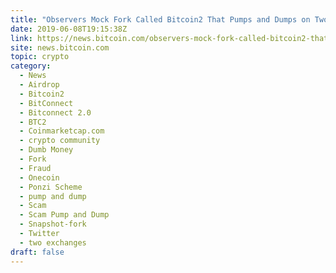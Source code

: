 ```yaml
---
title: "Observers Mock Fork Called Bitcoin2 That Pumps and Dumps on Two Exchanges"
date: 2019-06-08T19:15:38Z
link: https://news.bitcoin.com/observers-mock-fork-called-bitcoin2-that-pumps-and-dumps-on-two-exchanges/?utm_medium=RSS&utm_source=hune
site: news.bitcoin.com
topic: crypto
category:
  - News
  - Airdrop
  - Bitcoin2
  - BitConnect
  - Bitconnect 2.0
  - BTC2
  - Coinmarketcap.com
  - crypto community
  - Dumb Money
  - Fork
  - Fraud
  - Onecoin
  - Ponzi Scheme
  - pump and dump
  - Scam
  - Scam Pump and Dump
  - Snapshot-fork
  - Twitter
  - two exchanges
draft: false
---
```

